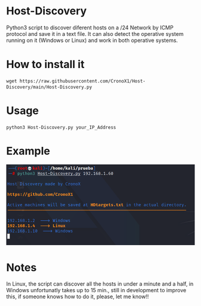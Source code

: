 # Host-Discovery

Python3 script to discover diferent hosts on a /24 Network by ICMP protocol and save it in a text file. 
It can also detect the operative system running on it (Windows or Linux) and work in both operative systems.

# How to install it

```
wget https://raw.githubusercontent.com/CronoX1/Host-Discovery/main/Host-Discovery.py
```

# Usage

```
python3 Host-Discovery.py your_IP_Address
```

# Example

![alt text](https://github.com/CronoX1/Host-Discovery/blob/main/images/usageHD.png)

# Notes

In Linux, the script can discover all the hosts in under a minute and a half, in Windows unfortunatly takes up to 15 min., still in development to improve this, if someone knows how to do it, please, let me know!!
